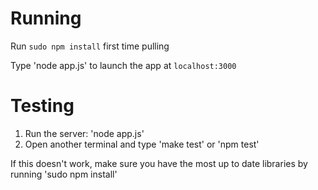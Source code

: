 Running
================
Run `sudo npm install` first time pulling

Type 'node app.js' to launch the app at `localhost:3000`

Testing
==============
1. Run the server: 'node app.js'
2. Open another terminal and type 'make test' or 'npm test'

If this doesn't work, make sure you have the most up to date libraries by running 'sudo npm install'

